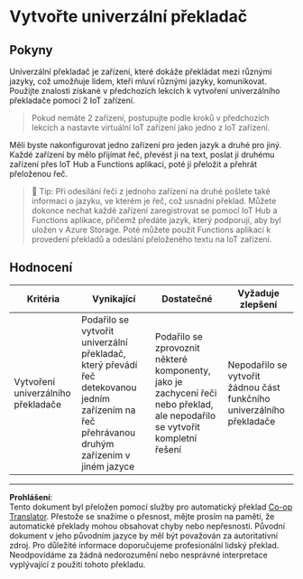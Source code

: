 <!--
CO_OP_TRANSLATOR_METADATA:
{
  "original_hash": "701f4a4466f9309b6e1d863077df0c06",
  "translation_date": "2025-08-27T21:36:02+00:00",
  "source_file": "6-consumer/lessons/4-multiple-language-support/assignment.md",
  "language_code": "cs"
}
-->
# Vytvořte univerzální překladač

## Pokyny

Univerzální překladač je zařízení, které dokáže překládat mezi různými jazyky, což umožňuje lidem, kteří mluví různými jazyky, komunikovat. Použijte znalosti získané v předchozích lekcích k vytvoření univerzálního překladače pomocí 2 IoT zařízení.

> Pokud nemáte 2 zařízení, postupujte podle kroků v předchozích lekcích a nastavte virtuální IoT zařízení jako jedno z IoT zařízení.

Měli byste nakonfigurovat jedno zařízení pro jeden jazyk a druhé pro jiný. Každé zařízení by mělo přijímat řeč, převést ji na text, poslat ji druhému zařízení přes IoT Hub a Functions aplikaci, poté ji přeložit a přehrát přeloženou řeč.

> 💁 Tip: Při odesílání řeči z jednoho zařízení na druhé pošlete také informaci o jazyku, ve kterém je řeč, což usnadní překlad. Můžete dokonce nechat každé zařízení zaregistrovat se pomocí IoT Hub a Functions aplikace, přičemž předáte jazyk, který podporují, aby byl uložen v Azure Storage. Poté můžete použít Functions aplikaci k provedení překladů a odeslání přeloženého textu na IoT zařízení.

## Hodnocení

| Kritéria | Vynikající | Dostatečné | Vyžaduje zlepšení |
| -------- | ---------- | ---------- | ----------------- |
| Vytvoření univerzálního překladače | Podařilo se vytvořit univerzální překladač, který převádí řeč detekovanou jedním zařízením na řeč přehrávanou druhým zařízením v jiném jazyce | Podařilo se zprovoznit některé komponenty, jako je zachycení řeči nebo překlad, ale nepodařilo se vytvořit kompletní řešení | Nepodařilo se vytvořit žádnou část funkčního univerzálního překladače |

---

**Prohlášení**:  
Tento dokument byl přeložen pomocí služby pro automatický překlad [Co-op Translator](https://github.com/Azure/co-op-translator). Přestože se snažíme o přesnost, mějte prosím na paměti, že automatické překlady mohou obsahovat chyby nebo nepřesnosti. Původní dokument v jeho původním jazyce by měl být považován za autoritativní zdroj. Pro důležité informace doporučujeme profesionální lidský překlad. Neodpovídáme za žádná nedorozumění nebo nesprávné interpretace vyplývající z použití tohoto překladu.
